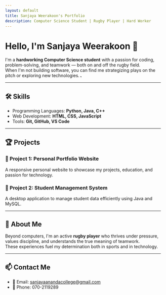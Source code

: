 ```yaml
---
layout: default
title: Sanjaya Weerakoon's Portfolio
description: Computer Science Student | Rugby Player | Hard Worker
---
```


# Hello, I'm Sanjaya Weerakoon 👋

I'm a **hardworking Computer Science student** with a passion for coding, problem-solving, and teamwork — both on and off the rugby field.  
When I'm not building software, you can find me strategizing plays on the pitch or exploring new technologies.
<img src = "me.jpg" height="3cm" width = "3cm">

---

## 🛠️ Skills
- Programming Languages: **Python, Java, C++**
- Web Development: **HTML, CSS, JavaScript**
- Tools: **Git, GitHub, VS Code**

---

## 🏆 Projects

### 📌 Project 1: Personal Portfolio Website
A responsive personal website to showcase my projects, education, and passion for technology.

### 📌 Project 2: Student Management System
A desktop application to manage student data efficiently using Java and MySQL.

---

## 🏉 About Me

Beyond computers, I'm an active **rugby player** who thrives under pressure, values discipline, and understands the true meaning of teamwork.  
These experiences fuel my determination both in sports and in technology.

---

## 📫 Contact Me
- 📧 Email: sanjayaanandacollege@gmail.com
- 📱 Phone: 070-2119289
